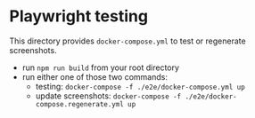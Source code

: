 # Playwright testing

This directory provides `docker-compose.yml` to test or regenerate screenshots.

- run `npm run build` from your root directory
- run either one of those two commands:
  -   testing: `docker-compose -f ./e2e/docker-compose.yml up`
  -   update screenshots: `docker-compose -f ./e2e/docker-compose.regenerate.yml up`
